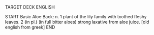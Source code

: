 TARGET DECK
ENGLISH

START
Basic
Aloe
Back: n. 1 plant of the lily family with toothed fleshy leaves. 2 (in pl.) (in full bitter aloes) strong laxative from aloe juice. [old english from greek]
END
